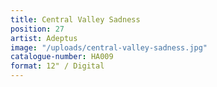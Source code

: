 ```yaml
---
title: Central Valley Sadness
position: 27
artist: Adeptus
image: "/uploads/central-valley-sadness.jpg"
catalogue-number: HA009
format: 12" / Digital
---
```


